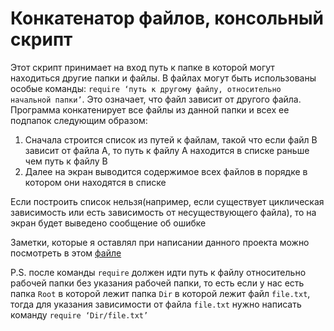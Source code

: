 # Конкатенатор файлов, консольный скрипт

Этот скрипт принимает на вход путь к папке в которой могут находиться другие папки и файлы.
В файлах могут быть использованы особые команды: ```require ‘путь к другому файлу, относительно начальной папки’```.
Это означает, что файл зависит от другого файла.
Программа конкатенирует все файлы из данной папки и всех ее подпапок следующим образом:

1. Сначала строится список из путей к файлам, такой что если файл B зависит от файла A, то путь к файлу A находится в списке раньше чем путь к файлу B
2. Далее на экран выводится содержимое всех файлов в порядке в котором они находятся в списке

Если построить список нельзя(например, если существует циклическая зависимость или есть зависимость от несуществующего файла), то на экран будет выведено сообщение об ошибке

Заметки, которые я оставлял при написании данного проекта можно посмотреть в этом [файле](concatenator/src/README.md)

P.S. после команды ```require``` должен идти путь к файлу относительно рабочей папки без указания рабочей папки, то есть если у нас есть папка ```Root``` в которой лежит папка ```Dir``` в которой лежит файл ```file.txt```, тогда для указания зависимости от файла ```file.txt``` нужно написать команду ```require ‘Dir/file.txt’```